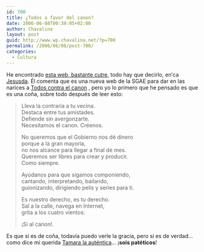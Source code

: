 ```yaml
---
id: 700
title: ¿Todos a favor del canon?
date: 2006-06-08T00:39:05+02:00
author: Chavalina
layout: post
guid: http://www.wp.chavalina.net/?p=700
permalink: /2006/06/08/post-700/
categories:
  - Cultura
---
```

He encontrado <a href="http://todosafavordelcanon.es/index.html" target="_blank">esta web, bastante cutre</a>, todo hay que decirlo, en&prime;ca <a href="http://sol.blogia.com/2006/060802-todosafavordelcanon.php" target="_blank">Jesusda</a>. &Eacute;l comenta que es una nueva web de la SGAE para dar en las narices a <a href="http://todoscontraelcanon.es/" target="_blank">Todos contra el canon</a> , pero yo lo primero que he pensado es que es una co&ntilde;a, sobre todo despu&eacute;s de leer esto: 

> Lleva la contraria a tu vecina.  
> Destaca entre tus amistades.  
> Defiende sin avergonzarte.  
> Necesitamos el canon. Cr&eacute;enos.
> 
> No queremos que el Gobierno nos d&eacute; dinero  
> porque a la gran mayor&iacute;a,  
> no nos alcance para llegar a final de mes.  
> Queremos ser libres para crear y producir.  
> Como siempre.
> 
> Ay&uacute;danos para que sigamos componiendo,  
> cantando, interpretando, bailando,  
> guionizando, dirigiendo pelis y series para ti.
> 
> Es nuestro derecho, es tu derecho.  
> Sal a la calle, navega en Internet,  
> grita a los cuatro vientos:
> 
> &iexcl;S&iacute; al canon!.

Es que si es de co&ntilde;a, todav&iacute;a puedo verle la gracia, pero si es de verdad&#8230; como dice mi querida <a href="http://www.portalmix.com/tamara/" target="_blank">Tamara la aut&eacute;ntica</a>&#8230; &iexcl;**sois pat&eacute;ticos**!